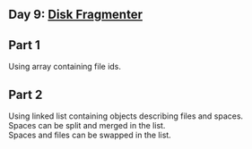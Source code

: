 ## Day 9: [Disk Fragmenter](https://adventofcode.com/2024/day/9)

## Part 1

Using array containing file ids.

## Part 2

Using linked list containing objects describing files and spaces.<br/>
Spaces can be split and merged in the list.<br/>
Spaces and files can be swapped in the list.<br/>
